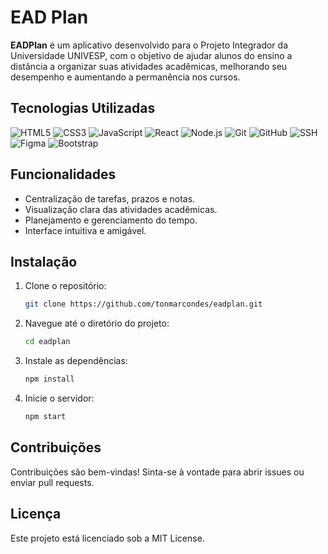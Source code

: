 # EAD Plan

**EADPlan** é um aplicativo desenvolvido para o Projeto Integrador da Universidade UNIVESP, com o objetivo de ajudar alunos do ensino a distância a organizar suas atividades acadêmicas, melhorando seu desempenho e aumentando a permanência nos cursos.

## Tecnologias Utilizadas

![HTML5](https://img.shields.io/badge/HTML5-E34F26?style=flat&logo=html5&logoColor=white)
![CSS3](https://img.shields.io/badge/CSS3-1572B6?style=flat&logo=css3&logoColor=white)
![JavaScript](https://img.shields.io/badge/JavaScript-F7DF1E?style=flat&logo=javascript&logoColor=black)
![React](https://img.shields.io/badge/React-61DAFB?style=flat&logo=react&logoColor=black)
![Node.js](https://img.shields.io/badge/Node.js-8CC84B?style=flat&logo=node.js&logoColor=white)
![Git](https://img.shields.io/badge/Git-F05032?style=flat&logo=git&logoColor=white)
![GitHub](https://img.shields.io/badge/GitHub-181717?style=flat&logo=github&logoColor=white)
![SSH](https://img.shields.io/badge/SSH-4EAA25?style=flat&logo=ssh&logoColor=white)
![Figma](https://img.shields.io/badge/Figma-F24E1E?style=flat&logo=figma&logoColor=white)
![Bootstrap](https://img.shields.io/badge/Bootstrap-563D7C?style=flat&logo=bootstrap&logoColor=white)

## Funcionalidades

- Centralização de tarefas, prazos e notas.
- Visualização clara das atividades acadêmicas.
- Planejamento e gerenciamento do tempo.
- Interface intuitiva e amigável.

## Instalação

1. Clone o repositório:
   ```bash
   git clone https://github.com/tonmarcondes/eadplan.git
   ```
2. Navegue até o diretório do projeto:
   ```bash
   cd eadplan
   ```
3. Instale as dependências:
   ```bash
   npm install
   ```
4. Inicie o servidor:
   ```bash
   npm start
   ```

## Contribuições

Contribuições são bem-vindas! Sinta-se à vontade para abrir issues ou enviar pull requests.

## Licença

Este projeto está licenciado sob a MIT License.

